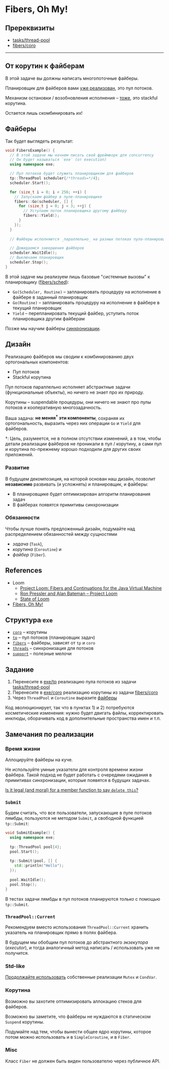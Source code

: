 # Fibers, Oh My!

## Пререквизиты

- [tasks/thread-pool](/tasks/tasks/thread-pool)
- [fibers/coro](/tasks/fibers/coro)

---

## От корутин к файберам

В этой задаче вы должны написать многопоточные файберы.

Планировщик для файберов вами [уже реализован](tasks/tasks/thread-pool), это пул потоков.

Механизм остановки / возобновления исполнения – [тоже](tasks/fibers/coro), это stackful корутина.

Остается лишь скомбинировать их!

## Файберы

Так будет выглядеть результат:

```cpp
void FibersExample() {
  // В этой задаче мы начнем писать свой фреймворк для concurrency
  // Он будет называться `exe` (от execution)
  using namespace exe;

  // Пул потоков будет служить планировщиком для файберов
  tp::ThreadPool scheduler{/*threads=*/4};
  scheduler.Start();

  for (size_t i = 0; i < 256; ++i) {
    // Запускаем файбер в пуле-планировщике
    fibers::Go(scheduler, [] {
      for (size_t j = 0; j < 3; ++j) {
        // Уступаем поток планировщика другому файберу
        fibers::Yield();
      }  
    });
  }
  
  // Файберы исполняются _параллельно_ на разных потоках пула-планировщика

  // Дожидаемся завершения файберов
  scheduler.WaitIdle();
  // Выключаем планировщик
  scheduler.Stop();
}  
```

В этой задаче мы реализуем лишь базовые "системные вызовы" к планировщику ([fibers/sched](exe/fibers/sched)):

- `Go(Scheduler, Routine)` – запланировать процедуру на исполнение в файбере в заданный планировщик
- `Go(Routine)` – запланировать процедуру на исполнение в файбере в текущий планировщик
- `Yield` – перепланировать текущий файбер, уступить поток планировщика другим файберам

Позже мы научим файберы [синхронизации](/tasks/fibers/mutex).

## Дизайн

Реализацию файберов мы сводим к комбинированию двух ортогональных компонентов:

- Пул потоков
- Stackful корутина

Пул потоков параллельно исполняет абстрактные задачи (функциональные объекты), но ничего не знает про их природу.

Корутины – suspendable процедуры, они ничего не знают про пулы потоков и кооперативную многозадачность.

Ваша задача: __не меняя<sup>†</sup> эти компоненты__, сохраняя их ортогональность, выразить через них операции `Go` и `Yield` для файберов.

†: Цель, разумеется, не в полном отсутствии изменений, а в том, чтобы детали реализации файберов не проникали в пул / корутину, а сами пул и корутина по-прежнему хорошо подходили для других своих приложений.

### Развитие 

В будущем декомпозиция, на которой основан наш дизайн, позволит **независимо** развивать (и усложнять) и планировщик, и файберы:
- В планировщике будет оптимизирован алгоритм планирования задач
- В файберах появятся примитивы синхронизации

### Обязанности 

Чтобы лучше понять предложенный дизайн, подумайте над распределением обязанностей между сущностями
- _задача_ (`Task`),
- _корутина_ (`Coroutine`) и
- _файбер_ (`Fiber`).

## References

- Loom
    - [Project Loom: Fibers and Continuations for the Java Virtual Machine](https://cr.openjdk.java.net/~rpressler/loom/Loom-Proposal.html)
    - [Ron Pressler and Alan Bateman – Project Loom](https://www.youtube.com/watch?v=J31o0ZMQEnI)
    - [State of Loom](https://cr.openjdk.java.net/~rpressler/loom/loom/sol1_part1.html)
- [Fibers, Oh My!](https://graphitemaster.github.io/fibers/)

## Структура `exe`

- [`coro`](exe/coro) – корутины
- [`tp`](exe/tp) – пул потоков (планировщик задач)
- [`fibers`](exe/fibers) – файберы, зависят от `tp` и `coro`
- [`threads`](exe/threads) – синхронизация для потоков
- [`support`](exe/support) – полезные мелочи

## Задание

1) Перенесите в [exe/tp](exe/tp/thread_pool.hpp) реализацию пула потоков из задачи [tasks/thread-pool](/tasks/tasks/thread-pool)
2) Перенесите в [exe/coro](exe/coro/) реализацию корутины из задачи [fibers/coro](/tasks/fibers/coro) 
3) Через `ThreadPool` и `Coroutine` выразите [файберы](exe/fibers/)

Код эволюционирует, так что в пунктах 1) и 2) потребуются косметические изменения: нужно будет двигать файлы, корректировать инклюды, оборачивать код в дополнительные пространства имен и т.п.

## Замечания по реализации

### Время жизни

Аллоцируйте файберы на куче.

Не используйте умные указатели для контроля времени жизни файбера. Такой подход не будет работать
с очередями ожидания в примитивах синхронизации, которые появятся в будущих задачах.

[Is it legal (and moral) for a member function to say `delete this`?](https://isocpp.org/wiki/faq/freestore-mgmt#delete-this)

### `Submit`

Будем считать, что все пользователи, запускающие в пуле потоков лямбды, пользуются не методом 
 `Submit`, а свободной функцией `tp::Submit`:

```cpp
void SubmitExample() {
  using namespace exe;
  
  tp::ThreadPool pool{4};
  pool.Start();
  
  tp::Submit(pool, [] {
    std::println("Hello");
  });
  
  pool.WaitIdle();
  pool.Stop();
}
```

В тестах задачи лямбды в пул потоков планируются _только_ с помощью `tp::Submit`.

### `ThreadPool::Current`

Рекомендуем вместо использования `ThreadPool::Current`  хранить указатель на планировщик прямо в полях файбера.

В будущем мы обобщим пул потоков до абстрактного _экзекутора_ (_executor_), и тогда аналогичный метод написать / использовать уже не получится.

### Std-like

[Продолжайте использовать](exe/threads/stdlike) собственные реализации `Mutex` и `CondVar`.

### Корутина

Возможно вы захотите оптимизировать аллокацию стеков для файберов.

Возможно вы заметите, что файберы не нуждаются в статическом `Suspend` корутины.

Подумайте над тем, чтобы вынести общее ядро корутины, которое потом можно использовать и в `SimpleCoroutine`, и в `Fiber`.

### Misc

Класс `Fiber` не должен быть виден пользователю через публичное API.

